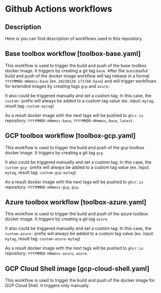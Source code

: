 # Github Actions workflows

## Description

Here is you can find description of workflows used in this repository.

## Base toolbox workflow [toolbox-base.yaml]

This workflow is used to trigger the build and push of the base toolbox docker image.
It triggers by creating a git tag `base`. After the successful build and push of the docker image workflow will tag release in a format `YYYYMMDD-HHmmss-base` (ex. `20230126-171748-base`) and will trigger workflows for extended images by creating tags `gcp` and `azure`.

It also could be triggered manually and set a custom tag. In this case, the `custom-` prefix will always be added to a custom tag value (ex. input: `mytag`, result tag: `custom-mytag`)

As a result docker image with the next tags will be pushed to `ghcr.io` repository: `YYYYMMDD-HHmmss-base`, `YYYYMMDD-HHmmss`, `base`, `latest`.

## GCP toolbox workflow [toolbox-gcp.yaml]

This workflow is used to trigger the build and push of the gcp toolbox docker image.
It triggers by creating a git tag `gcp`.

It also could be triggered manually and set a custom tag. In this case, the `custom-gcp-` prefix will always be added to a custom tag value (ex. input: `mytag`, result tag: `custom-gcp-mytag`)

As a result docker image with the next tags will be pushed to `ghcr.io` repository: `YYYYMMDD-HHmmss-gcp`, `gcp`.

## Azure toolbox workflow [toolbox-azure.yaml]

This workflow is used to trigger the build and push of the azure toolbox docker image.
It triggers by creating a git tag `azure`.

It also could be triggered manually and set a custom tag. In this case, the `custom-azure-` prefix will always be added to a custom tag value (ex. input: `mytag`, result tag: `custom-azure-mytag`)

As a result docker image with the next tags will be pushed to `ghcr.io` repository: `YYYYMMDD-HHmmss-azure`, `azure`.

## GCP Cloud Shell image [gcp-cloud-shell.yaml]

This workflow is used to trigger the build and push of the docker image for GCP Cloud Shell.
It triggers only manually.

